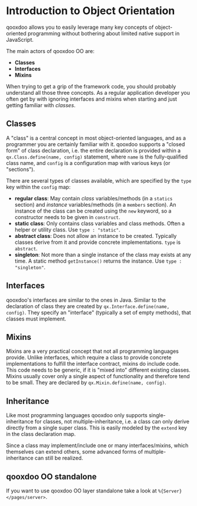 # Introduction to Object Orientation

qooxdoo allows you to easily leverage many key concepts of
object-oriented programming without bothering about limited native
support in JavaScript.

The main actors of qooxdoo OO are:

  - **Classes**
  - **Interfaces**
  - **Mixins**

When trying to get a grip of the framework code, you should probably
understand all those three concepts. As a regular application developer
you often get by with ignoring interfaces and mixins when starting and
just getting familiar with *classes*.

## Classes

A "class" is a central concept in most object-oriented languages, and as
a programmer you are certainly familiar with it. qooxdoo supports a
"closed form" of class declaration, i.e. the entire declaration is
provided within a `qx.Class.define(name, config)` statement, where
`name` is the fully-qualified class name, and `config` is a
configuration map with various keys (or "sections").

There are several types of classes available, which are specified by the
`type` key within the `config` map:

  - **regular class**: May contain *class* variables/methods (in a
    `statics` section) and *instance* variables/methods (in a `members`
    section). An instance of the class can be created using the `new`
    keyword, so a constructor needs to be given in `construct`.
  - **static class**: Only contains class variables and class methods.
    Often a helper or utility class. Use `type : "static"`.
  - **abstract class**: Does not allow an instance to be created.
    Typically classes derive from it and provide concrete
    implementations. `type` is `abstract`.
  - **singleton**: Not more than a single instance of the class may
    exists at any time. A static method `getInstance()` returns the
    instance. Use `type : "singleton"`.

## Interfaces

qooxdoo's interfaces are similar to the ones in Java. Similar to the
declaration of class they are created by `qx.Interface.define(name,
config)`. They specify an "interface" (typically a set of empty
methods), that classes must implement.

## Mixins

Mixins are a very practical concept that not all programming languages
provide. Unlike interfaces, which require a class to provide concrete
implementations to fulfill the interface contract, mixins do include
code. This code needs to be generic, if it is "mixed into" different
existing classes. Mixins usually cover only a single aspect of
functionality and therefore tend to be small. They are declared by
`qx.Mixin.define(name, config)`.

## Inheritance

Like most programming languages qooxdoo only supports single-inheritance
for classes, not multiple-inheritance, i.e. a class can only derive
directly from a single super class. This is easily modeled by the
`extend` key in the class declaration map.

Since a class may implement/include one or many interfaces/mixins, which
themselves can extend others, some advanced forms of
multiple-inheritance can still be realized.

## qooxdoo OO standalone

If you want to use qooxdoo OO layer standalone take a look at `%{Server}
</pages/server>`.
